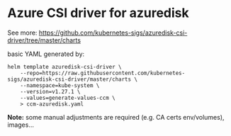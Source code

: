 # Azure CSI driver for azuredisk


See more: https://github.com/kubernetes-sigs/azuredisk-csi-driver/tree/master/charts

basic YAML generated by:

```
helm template azuredisk-csi-driver \
    --repo=https://raw.githubusercontent.com/kubernetes-sigs/azuredisk-csi-driver/master/charts \
    --namespace=kube-system \
    --version=v1.27.1 \
    --values=generate-values-ccm \
    > ccm-azuredisk.yaml
```

**Note:** some manual adjustments are required (e.g. CA certs env/volumes), images...
